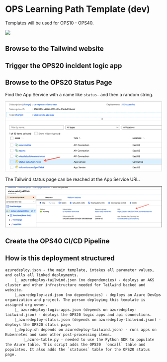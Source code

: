 # OPS Learning Path Template (dev)

Templates will be used for OPS10 - OPS40.

<a href="https://portal.azure.com/#create/Microsoft.Template/uri/https%3A%2F%2Fraw.githubusercontent.com%2Fneilpeterson%2Ftailwind-reference-deployment-sandbox%2Fmaster%2Fdeployment-ops-full%2Fazuredeploy.json" target="_blank">
    <img src="http://azuredeploy.net/deploybutton.png"/>
</a>

## Browse to the Tailwind website

## Trigger the OPS20 incident logic app

## Browse to the OPS20 Status Page

Find the App Service with a name like `status-` and then a random string.

![Azure portal with an arrow pointing at an app service named status-randomstring](images/status-page.png)

The Tailwind status page can be reached at the App Service URL.

![Azure portal with an arrow pointing at an app service URL](images/url.png)

## Create the OPS40 CI/CD Pipeline

## How is this deployment structured

```
azuredeploy.json - the main template, intakes all parameter values, and calls all linked deployments.
    |_ azuredeploy-tailwind.json (no dependencies) - deploys an AKS cluster and other infrastructure needed for Tailwind backed and website.
    |_azuredeploy-azd.json (no dependencies) - deploys an Azure DevOps organization and project. The person deploying this template is assigned org owner.
    |_ azuredeploy-logic-apps.json (depends on azuredeploy-tailwind.json) - deploys the OPS20 logic apps and api connections.
    |_azuredeploy-status.json (depends on azuredeploy-tailwind.json) - deploys the OPS20 status page.
    |_deploy.sh depends on azuredeploy-tailwind.json) - runs apps on Kubernetes and some other post-processing items.
        |_azure-table.py - needed to use the Python SDK to populate the Azure table. This script adds the OPS20  `oncall` table and populates. It also adds the `statuses` table for the OPS20 status page.
```

